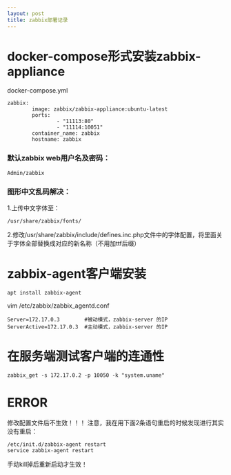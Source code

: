 ```yaml
---
layout: post
title: zabbix部署记录
---
```



# docker-compose形式安装zabbix-appliance 

docker-compose.yml

	zabbix:
	        image: zabbix/zabbix-appliance:ubuntu-latest
	        ports:
	                - "11113:80"
	                - "11114:10051"
	        container_name: zabbix
	        hostname: zabbix


### 默认zabbix web用户名及密码：

	Admin/zabbix

### 图形中文乱码解决：

1.上传中文字体至：

	/usr/share/zabbix/fonts/

2.修改/usr/share/zabbix/include/defines.inc.php文件中的字体配置，将里面关于字体全部替换成对应的新名称（不用加ttf后缀）



# zabbix-agent客户端安装

	apt install zabbix-agent

vim /etc/zabbix/zabbix_agentd.conf

	Server=172.17.0.3        #被动模式，zabbix-server 的IP
	ServerActive=172.17.0.3  #主动模式，zabbix-server 的IP



# 在服务端测试客户端的连通性

	zabbix_get -s 172.17.0.2 -p 10050 -k "system.uname"


# ERROR

修改配置文件后不生效！！！ 注意，我在用下面2条语句重启的时候发现进行其实没有重启：

	/etc/init.d/zabbix-agent restart
	service zabbix-agent restart

手动kill掉后重新启动才生效！



 